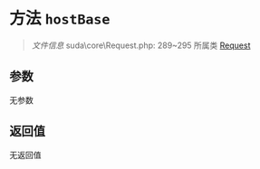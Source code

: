 # 方法 `hostBase`

> *文件信息* suda\core\Request.php: 289~295
> 所属类 [Request](../Request.md)




## 参数


无参数


## 返回值

无返回值
